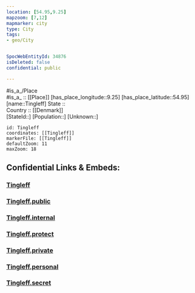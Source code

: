 ```yaml
---
location: [54.95,9.25] 
mapzoom: [7,12] 
mapmarker: city 
type: City
tags:
- geo/City


SpocWebEntityId: 34876
isDeleted: false
confidential: public

---
```

#is_a_/Place  
#is_a_ :: [[Place]] 
[has_place_longitude::9.25] 
[has_place_latitude::54.95] 
[name::Tingleff] 
State ::  
Country :: [[Denmark]]  
[StateId::] 
[Population::] 
[Unknown::] 


```leaflet
id: Tingleff
coordinates: [[Tingleff]] 
markerFile: [[Tingleff]] 
defaultZoom: 11 
maxZoom: 18
```


## Confidential Links & Embeds: 

### [Tingleff](/_Standards/Earth/Continent/Europe/Europe~North/Denmark/Regions~Denmark/Syddanmark/City/Tingleff.md) 

### [Tingleff.public](/_public/Earth/Continent/Europe/Europe~North/Denmark/Regions~Denmark/Syddanmark/City/Tingleff.public.md) 

### [Tingleff.internal](/_internal/Earth/Continent/Europe/Europe~North/Denmark/Regions~Denmark/Syddanmark/City/Tingleff.internal.md) 

### [Tingleff.protect](/_protect/Earth/Continent/Europe/Europe~North/Denmark/Regions~Denmark/Syddanmark/City/Tingleff.protect.md) 

### [Tingleff.private](/_private/Earth/Continent/Europe/Europe~North/Denmark/Regions~Denmark/Syddanmark/City/Tingleff.private.md) 

### [Tingleff.personal](/_personal/Earth/Continent/Europe/Europe~North/Denmark/Regions~Denmark/Syddanmark/City/Tingleff.personal.md) 

### [Tingleff.secret](/_secret/Earth/Continent/Europe/Europe~North/Denmark/Regions~Denmark/Syddanmark/City/Tingleff.secret.md)

